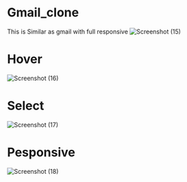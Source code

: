 # Gmail_clone
This is Similar as gmail with full responsive
![Screenshot (15)](https://user-images.githubusercontent.com/79249131/123538326-fc4a9080-d751-11eb-9fb6-5f4e19a27af8.png)

# Hover
![Screenshot (16)](https://user-images.githubusercontent.com/79249131/123538329-feacea80-d751-11eb-8e54-22aca15606b6.png)

# Select
![Screenshot (17)](https://user-images.githubusercontent.com/79249131/123538330-010f4480-d752-11eb-92a5-39e8dbcc29f8.png)

# Pesponsive
![Screenshot (18)](https://user-images.githubusercontent.com/79249131/123538331-040a3500-d752-11eb-8da0-d0e3ae0d2d35.png)

